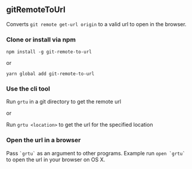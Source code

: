 ## **gitRemoteToUrl**
Converts `git remote get-url origin` to a valid url to open in the browser.

### Clone or install via npm

`npm install -g git-remote-to-url`

or 

`yarn global add git-remote-to-url`

### Use the cli tool

Run ```grtu``` in a git directory to get the remote url

or 

Run ```grtu <location>``` to get the url for the specified location

### Open the url in a browser

Pass ``` `grtu` ``` as an argument to other programs. Example run ```open `grtu` ``` to open the url in your browser on OS X.
